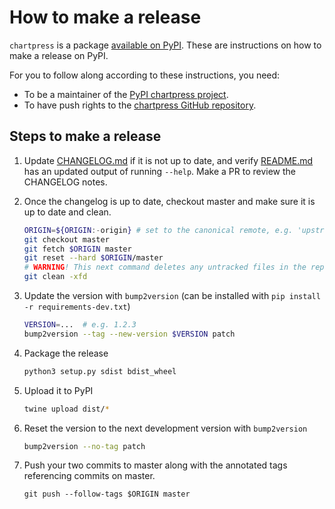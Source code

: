 # How to make a release

`chartpress` is a package [available on
PyPI](https://pypi.org/project/chartpress/). These are instructions on how to
make a release on PyPI.

For you to follow along according to these instructions, you need:
- To be a maintainer of the [PyPI chartpress
  project](https://pypi.org/project/chartpress/).
- To have push rights to the [chartpress GitHub repository](https://github.com/jupyterhub/chartpress).

## Steps to make a release

1. Update [CHANGELOG.md](CHANGELOG.md) if it is not up to date,
   and verify [README.md](README.md) has an updated output of running `--help`.
   Make a PR to review the CHANGELOG notes.

1. Once the changelog is up to date, checkout master and make sure it is up to date and clean.

   ```bash
   ORIGIN=${ORIGIN:-origin} # set to the canonical remote, e.g. 'upstream' if 'origin' is not the official repo
   git checkout master
   git fetch $ORIGIN master
   git reset --hard $ORIGIN/master
   # WARNING! This next command deletes any untracked files in the repo
   git clean -xfd
   ```

1. Update the version with `bump2version` (can be installed with `pip install -r requirements-dev.txt`)

   ```bash
   VERSION=...  # e.g. 1.2.3
   bump2version --tag --new-version $VERSION patch
   ```

1. Package the release

   ```bash
   python3 setup.py sdist bdist_wheel
   ```

1. Upload it to PyPI

   ```bash
   twine upload dist/*
   ```

1. Reset the version to the next development version with `bump2version`

   ```bash
   bump2version --no-tag patch
   ```

1. Push your two commits to master along with the annotated tags referencing
   commits on master.

   ```
   git push --follow-tags $ORIGIN master
   ```
